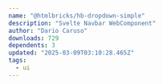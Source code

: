 ```yaml
---
name: "@htmlbricks/hb-dropdown-simple"
description: "Svelte Navbar WebComponent"
author: "Dario Caruso"
downloads: 729
dependents: 3
updated: "2025-03-09T03:10:28.465Z"
tags: 
  - ui
---
```

